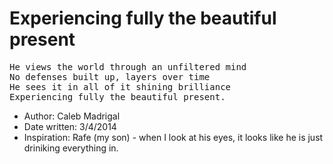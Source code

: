 # Experiencing fully the beautiful present

<pre>
He views the world through an unfiltered mind
No defenses built up, layers over time
He sees it in all of it shining brilliance
Experiencing fully the beautiful present.
</pre>

* Author: Caleb Madrigal
* Date written: 3/4/2014
* Inspiration: Rafe (my son) - when I look at his eyes, it looks like he is just driniking everything in.

